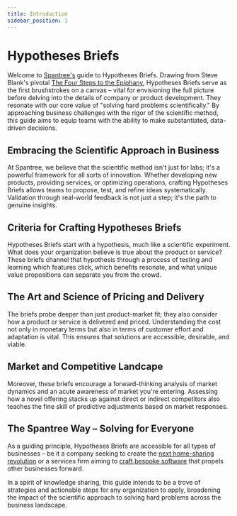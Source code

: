 ```yaml
---
title: Introduction
sidebar_position: 1
---
```


# Hypotheses Briefs

Welcome to [Spantree's](https://spantree.net) guide to Hypotheses Briefs. Drawing from Steve Blank's pivotal [The Four Steps to the Epiphany](http://www.amazon.com/Four-Steps-Epiphany-Successful-Strategies/dp/0976470705), Hypotheses Briefs serve as the first brushstrokes on a canvas – vital for envisioning the full picture before delving into the details of company or product development. They resonate with our core value of "solving hard problems scientifically." By approaching business challenges with the rigor of the scientific method, this guide aims to equip teams with the ability to make substantiated, data-driven decisions.

## Embracing the Scientific Approach in Business

At Spantree, we believe that the scientific method isn't just for labs; it's a powerful framework for all sorts of innovation. Whether developing new products, providing services, or optimizing operations, crafting Hypotheses Briefs allows teams to propose, test, and refine ideas systematically. Validation through real-world feedback is not just a step; it's the path to genuine insights.

## Criteria for Crafting Hypotheses Briefs

Hypotheses Briefs start with a hypothesis, much like a scientific experiment. What does your organization believe is true about the product or service? These briefs channel that hypothesis through a process of testing and learning which features click, which benefits resonate, and what unique value propositions can separate you from the crowd.

## The Art and Science of Pricing and Delivery

The briefs probe deeper than just product-market fit; they also consider how a product or service is delivered and priced. Understanding the cost not only in monetary terms but also in terms of customer effort and adaptation is vital. This ensures that solutions are accessible, desirable, and viable.

## Market and Competitive Landcape

Moreover, these briefs encourage a forward-thinking analysis of market dynamics and an acute awareness of market you're entering. Assessing how a novel offering stacks up against direct or indirect competitors also teaches the fine skill of predictive adjustments based on market responses.

## The Spantree Way – Solving for Everyone

As a guiding principle, Hypotheses Briefs are accessible for all types of businesses – be it a company seeking to create the [next home-sharing revolution](examples/airbnb/introduction.md) or a services firm aiming to [craft bespoke software](examples/foosoft/introduction.md) that propels other businesses forward.

In a spirit of knowledge sharing, this guide intends to be a trove of strategies and actionable steps for any organization to apply, broadening the impact of the scientific approach to solving hard problems across the business landscape.
